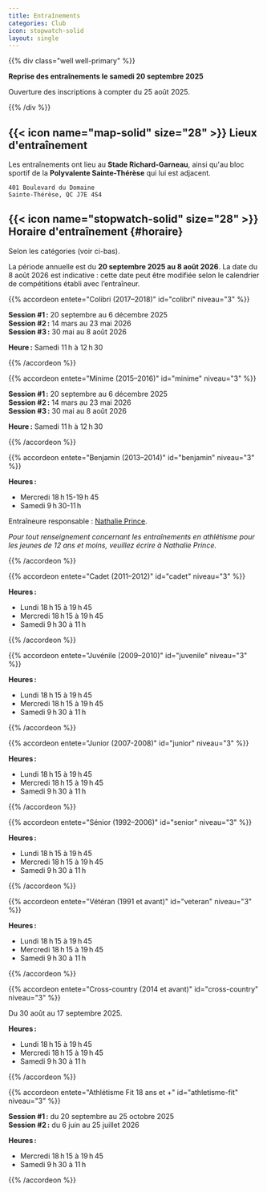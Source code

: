 ```yaml
---
title: Entraînements
categories: Club
icon: stopwatch-solid
layout: single
---
```


{{% div class="well well-primary" %}}

**Reprise des entraînements le samedi 20 septembre 2025**

Ouverture des inscriptions à compter du 25 août 2025.

{{% /div %}}

## {{< icon name="map-solid" size="28" >}} Lieux d'entraînement

Les entraînements ont lieu au **Stade Richard-Garneau**, ainsi qu'au bloc sportif de la **Polyvalente Sainte-Thérèse** qui lui est adjacent.

```
401 Boulevard du Domaine  
Sainte-Thérèse, QC J7E 4S4
```

## {{< icon name="stopwatch-solid" size="28" >}} Horaire d'entraînement {#horaire}

Selon les catégories (voir ci-bas).

La période annuelle est du **20 septembre 2025 au 8 août 2026**.
La date du 8 août 2026 est indicative : cette date peut être modifiée selon le calendrier de compétitions établi avec l’entraîneur.

{{% accordeon entete="Colibri (2017–2018)" id="colibri" niveau="3" %}}

**Session #1 :** 20 septembre au 6 décembre 2025 \
**Session #2 :** 14 mars au 23 mai 2026 \
**Session #3 :** 30 mai au 8 août 2026

**Heure :** Samedi 11 h à 12 h 30

{{% /accordeon %}}

{{% accordeon entete="Minime (2015–2016)" id="minime" niveau="3" %}}

**Session #1 :** 20 septembre au 6 décembre 2025 \
**Session #2 :** 14 mars au 23 mai 2026 \
**Session #3 :** 30 mai au 8 août 2026

**Heure :** Samedi 11 h à 12 h 30

{{% /accordeon %}}

{{% accordeon entete="Benjamin (2013–2014)" id="benjamin" niveau="3" %}}

**Heures :**

- Mercredi 18 h 15-19 h 45
- Samedi 9 h 30-11 h

Entraîneure responsable : [Nathalie Prince](/club/entraineurs/nathalie-prince/). 

_Pour tout renseignement concernant les entraînements en athlétisme pour les jeunes de 12 ans et moins, veuillez écrire à Nathalie Prince._

{{% /accordeon %}}

{{% accordeon entete="Cadet (2011–2012)" id="cadet" niveau="3" %}}

**Heures :**

- Lundi 18 h 15 à 19 h 45
- Mercredi 18 h 15 à 19 h 45
- Samedi 9 h 30 à 11 h

{{% /accordeon %}}

{{% accordeon entete="Juvénile (2009–2010)" id="juvenile" niveau="3" %}}

**Heures :**

- Lundi 18 h 15 à 19 h 45
- Mercredi 18 h 15 à 19 h 45
- Samedi 9 h 30 à 11 h

{{% /accordeon %}}

{{% accordeon entete="Junior (2007-2008)" id="junior" niveau="3" %}}

**Heures :**

- Lundi 18 h 15 à 19 h 45
- Mercredi 18 h 15 à 19 h 45
- Samedi 9 h 30 à 11 h

{{% /accordeon %}}

{{% accordeon entete="Sénior (1992–2006)" id="senior" niveau="3" %}}

**Heures :**

- Lundi 18 h 15 à 19 h 45
- Mercredi 18 h 15 à 19 h 45
- Samedi 9 h 30 à 11 h

{{% /accordeon %}}

{{% accordeon entete="Vétéran (1991 et avant)" id="veteran" niveau="3" %}}

**Heures :**

- Lundi 18 h 15 à 19 h 45
- Mercredi 18 h 15 à 19 h 45
- Samedi 9 h 30 à 11 h

{{% /accordeon %}}

{{% accordeon entete="Cross-country (2014 et avant)" id="cross-country" niveau="3" %}}

Du 30 août au 17 septembre 2025.

**Heures :**

- Lundi 18 h 15 à 19 h 45
- Mercredi 18 h 15 à 19 h 45
- Samedi 9 h 30 à 11 h

{{% /accordeon %}}

{{% accordeon entete="Athlétisme Fit 18 ans et +" id="athletisme-fit" niveau="3" %}}

**Session #1 :** du 20 septembre au 25 octobre 2025 \
**Session #2 :** du 6 juin au 25 juillet 2026

**Heures :**

- Mercredi 18 h 15 à 19 h 45
- Samedi 9 h 30 à 11 h

{{% /accordeon %}}

